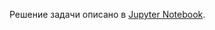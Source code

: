 Решение задачи описано в [Jupyter Notebook](https://github.com/artklyachin/mipt_Formal/blob/task_Earley/Earley/Earley.ipynb).
